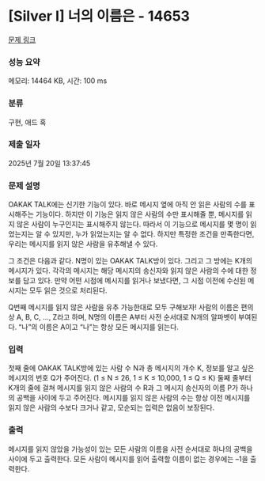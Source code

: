 # [Silver I] 너의 이름은 - 14653 

[문제 링크](https://www.acmicpc.net/problem/14653) 

### 성능 요약

메모리: 14464 KB, 시간: 100 ms

### 분류

구현, 애드 혹

### 제출 일자

2025년 7월 20일 13:37:45

### 문제 설명

<p>OAKAK TALK에는 신기한 기능이 있다. 바로 메시지 옆에 아직 안 읽은 사람의 수를 표시해주는 기능이다. 하지만 이 기능은 읽지 않은 사람의 수만 표시해줄 뿐, 메시지를 읽지 않은 사람이 누구인지는 표시해주지 않는다. 따라서 이 기능으로 메시지를 몇 명이 읽었는지는 알 수 있지만, 누가 읽었는지는 알 수 없다. 하지만 특정한 조건을 만족한다면, 우리는 메시지를 읽지 않은 사람을 유추해낼 수 있다.</p>

<p>그 조건은 다음과 같다. N명이 있는 OAKAK TALK방이 있다. 그리고 그 방에는 K개의 메시지가 있다. 각각의 메시지는 해당 메시지의 송신자와 읽지 않은 사람의 수에 대한 정보를 담고 있다. 만약 어떤 시점에 메시지를 읽거나 보냈다면, 그 시점 이전에 수신된 메시지는 모두 읽은 것으로 처리된다.</p>

<p>Q번째 메시지를 읽지 않은 사람을 유추 가능한대로 모두 구해보자! 사람의 이름은 편의상 A, B, C, …, Z라고 하며, N명의 이름은 A부터 사전 순서대로 N개의 알파벳이 부여된다. “나”의 이름은 A이고 “나”는 항상 모든 메시지를 읽는다.</p>

### 입력 

 <p>첫째 줄에 OAKAK TALK방에 있는 사람 수 N과 총 메시지의 개수 K, 정보를 알고 싶은 메시지의 번호 Q가 주어진다. (1 ≤ N ≤ 26, 1 ≤ K ≤ 10,000, 1 ≤ Q ≤ K) 둘째 줄부터 K개의 줄에 걸쳐 메시지를 읽지 않은 사람의 수 R과 그 메시지 송신자의 이름 P가 하나의 공백을 사이에 두고 주어진다. 메시지를 읽지 않은 사람의 수는 항상 이전 메시지를 읽지 않은 사람의 수보다 크거나 같고, 모순되는 입력은 없음이 보장된다.</p>

### 출력 

 <p>메시지를 읽지 않았을 가능성이 있는 모든 사람의 이름을 사전 순서대로 하나의 공백을 사이에 두고 출력한다. 모든 사람이 메시지를 읽어 출력할 이름이 없는 경우에는 –1을 출력한다.</p>

